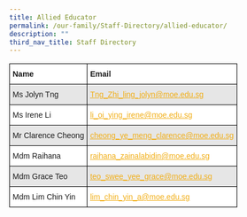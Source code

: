 ```yaml
---
title: Allied Educator
permalink: /our-family/Staff-Directory/allied-educator/
description: ""
third_nav_title: Staff Directory
---
```

<style type="text/css">
.tg  {border-collapse:collapse;border-spacing:0;}
.tg td{border-color:black;border-style:solid;border-width:1px;font-family:Arial, sans-serif;font-size:14px;
  overflow:hidden;padding:10px 5px;word-break:normal;}
.tg th{border-color:black;border-style:solid;border-width:1px;font-family:Arial, sans-serif;font-size:14px;
  font-weight:normal;overflow:hidden;padding:10px 5px;word-break:normal;}
.tg .tg-y5j8{background-color:#FFF;color:#F1AE16;text-align:left;text-decoration:underline;vertical-align:top}
.tg .tg-al0j{background-color:#E6E6E6;color:#F1AE16;text-align:left;text-decoration:underline;vertical-align:top}
.tg .tg-bsu7{background-color:#E6E6E6;text-align:left;vertical-align:middle}
.tg .tg-dgl5{background-color:#FFF;font-weight:bold;text-align:left;vertical-align:top}
.tg .tg-zr06{background-color:#FFF;text-align:left;vertical-align:middle}
</style>
<table class="tg">
<thead>
  <tr>
    <th class="tg-dgl5"><span style="font-weight:bold">Name</span></th>
    <th class="tg-dgl5"><span style="font-weight:bold">Email</span></th>
  </tr>
</thead>
<tbody>
  <tr>
    <td class="tg-bsu7">Ms Jolyn Tng</td>
    <td class="tg-al0j"><a href="mailto:Tng_Zhi_ling_jolyn@moe.edu.sg"><span style="text-decoration:underline;color:#F1AE16;background-color:transparent">Tng_Zhi_ling_jolyn@moe.edu.sg</span></a></td>
  </tr>
  <tr>
    <td class="tg-zr06">Ms Irene Li</td>
    <td class="tg-y5j8"><a href="mailto:li_oi_ying_irene@moe.edu.sg"><span style="text-decoration:underline;color:#F1AE16;background-color:transparent">li_oi_ying_irene@moe.edu.sg</span></a></td>
  </tr>
  <tr>
    <td class="tg-bsu7">Mr Clarence Cheong</td>
    <td class="tg-al0j"><a href="mailto:cheong_ye_meng_clarence@moe.edu.sg"><span style="text-decoration:underline;color:#F1AE16;background-color:transparent">cheong_ye_meng_clarence@moe.edu.sg</span></a></td>
  </tr>
  <tr>
    <td class="tg-zr06">Mdm Raihana</td>
    <td class="tg-y5j8"><a href="mailto:raihana_zainalabidin@moe.edu.sg"><span style="text-decoration:underline;color:#F1AE16;background-color:transparent">raihana_zainalabidin@moe.edu.sg</span></a></td>
  </tr>
	<tr>
    <td class="tg-bsu7">Mdm Grace Teo</td>
    <td class="tg-al0j"><a href="mailto:teo_swee_yee_grace@moe.edu.sg"><span style="text-decoration:underline;color:#F1AE16;background-color:transparent">teo_swee_yee_grace@moe.edu.sg</span></a></td>
  </tr>
	 <tr>
    <td class="tg-zr06">Mdm Lim Chin Yin</td>
    <td class="tg-y5j8"><a href="mailto:lim_chin_yin_a@moe.edu.sg"><span style="text-decoration:underline;color:#F1AE16;background-color:transparent">lim_chin_yin_a@moe.edu.sg</span></a></td>
  </tr>
</tbody>
</table>